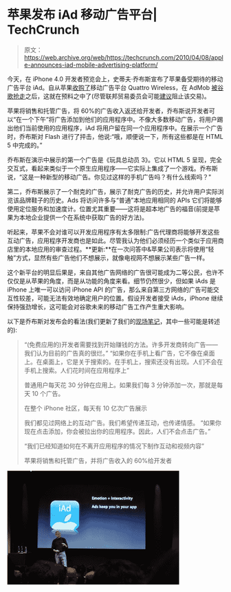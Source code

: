 # 苹果发布 iAd 移动广告平台| TechCrunch

> 原文：<https://web.archive.org/web/https://techcrunch.com/2010/04/08/apple-announces-iad-mobile-advertising-platform/>

今天，在 iPhone 4.0 开发者预览会上，史蒂夫·乔布斯宣布了苹果备受期待的移动广告平台 iAd。自从苹果[收购了](https://web.archive.org/web/20230316062325/https://techcrunch.com/2010/01/04/apple-acquires-quattro-wireless/)移动广告平台 Quattro Wireless，在 AdMob [被谷歌抢走](https://web.archive.org/web/20230316062325/https://techcrunch.com/2009/11/09/google-acquires-admob/)之后，这就在预料之中了(尽管联邦贸易委员会可能[建议](https://web.archive.org/web/20230316062325/https://techcrunch.com/2010/04/07/reuters-ftc-lawyers-to-recommend-blocking-google-admob-deal/)阻止该交易)。

苹果将销售和托管广告，将 60%的广告收入返还给开发者，乔布斯说开发者可以“在一个下午”将广告添加到他们的应用程序中。不像大多数移动广告，将用户踢出他们当前使用的应用程序，iAd 将用户留在同一个应用程序中。在展示一个广告时，乔布斯对 Flash 进行了抨击，他说:“哦，顺便说一下，所有这些都是在 HTML 5 中完成的。”

乔布斯在演示中展示的第一个广告是《玩具总动员 3》。它以 HTML 5 呈现，完全交互式，看起来类似于一个原生应用程序——它实际上集成了一个游戏。乔布斯说，“这是一种新型的移动广告。你见过这样的手机广告吗？有什么线索吗？"

第二，乔布斯展示了一个耐克的广告，展示了耐克广告的历史，并允许用户实际浏览该品牌鞋子的历史。Ads 将访问许多与“普通”本地应用相同的 APIs 它们将能够使用定位服务和加速度计。位置尤其重要——这将是超本地广告的福音(前提是苹果为本地企业提供一个在系统中获取广告的好方法)。

听起来，苹果不会对谁可以开发应用程序有太多限制:广告代理商将能够开发这些互动广告，应用程序开发商也是如此。尽管我认为他们必须经历一个类似于应用商店里的本地应用的审查过程。**更新:**在一次问答中&苹果公司表示将使用“轻触”方式，显然有些广告他们不想展示，就像电视网不想展示某些广告一样。

这个新平台的明显后果是，来自其他广告网络的广告很可能成为二等公民，也许不仅仅是从苹果的角度，而是从功能的角度来看。细节仍然很少，但如果 iAds 是 iPhone 上唯一可以访问 iPhone API 的广告，那么来自第三方网络的广告可能交互性较差，可能无法有效地确定用户的位置。假设开发者接受 iAds，iPhone 继续保持强劲增长，这可能会对谷歌未来的移动广告工作产生重大影响。

以下是乔布斯对发布会的看法(我们更新了我们的[现场笔记](https://web.archive.org/web/20230316062325/http://www.mobilecrunch.com/2010/04/08/apple-iphone-os-4-live-blog/)，其中一些可能是转述的):

> “(免费应用的)开发者需要找到开始赚钱的方法。许多开发商转向广告——我们认为目前的广告真的很烂。”
> “如果你在手机上看广告，它不像在桌面上。在桌面上，它是关于搜索的。在手机上，搜索还没有出现。人们不会在手机上搜索。人们花时间在应用程序上”
> 
> 普通用户每天花 30 分钟在应用上。如果我们每 3 分钟添加一次，那就是每天 10 个广告。
> 
> 在整个 iPhone 社区，每天有 10 亿次广告展示
> 
> 我们都见过网络上的互动广告。我们希望传递互动，也传递情感。
> “如果你现在点击添加，你会被拉出你的应用程序。因此，人们不会点击广告。”
> 
> “我们已经知道如何在不离开应用程序的情况下制作互动和视频内容”
> 
> 苹果将销售和托管广告，并将广告收入的 60%给开发者

![](img/1aabc0181635be633d08bcfe061e4250.png)